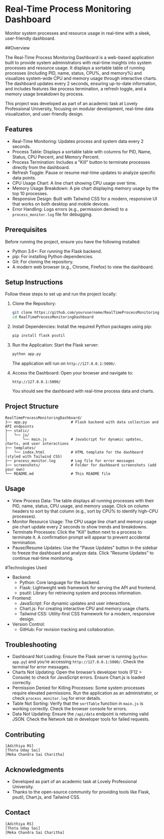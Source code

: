 # Real-Time Process Monitoring Dashboard

Monitor system processes and resource usage in real-time with a sleek, user-friendly dashboard.

##Overview

The Real-Time Process Monitoring Dashboard is a web-based application built to provide system administrators with real-time insights into system processes and resource usage. It displays a sortable table of running processes (including PID, name, status, CPU%, and memory%) and visualizes system-wide CPU and memory usage through interactive charts. The dashboard updates every 2 seconds, ensuring up-to-date information, and includes features like process termination, a refresh toggle, and a memory usage breakdown by process.

This project was developed as part of an academic task at Lovely Professional University, focusing on modular development, real-time data visualization, and user-friendly design.

## Features

- Real-Time Monitoring: Updates process and system data every 2 seconds.
- Process Table: Displays a sortable table with columns for PID, Name, Status, CPU Percent, and Memory Percent.
- Process Termination: Includes a "Kill" button to terminate processes directly from the dashboard.
- Refresh Toggle: Pause or resume real-time updates to analyze specific data points.
- CPU Usage Chart: A line chart showing CPU usage over time.
- Memory Usage Breakdown: A pie chart displaying memory usage by the top 10 processes.
- Responsive Design: Built with Tailwind CSS for a modern, responsive UI that works on both desktop and mobile devices.
- Error Handling: Logs errors (e.g., permission denied) to a `process_monitor.log` file for debugging.


## Prerequisites

Before running the project, ensure you have the following installed:
- Python 3.6+: For running the Flask backend.
- pip: For installing Python dependencies.
- Git: For cloning the repository.
- A modern web browser (e.g., Chrome, Firefox) to view the dashboard.

## Setup Instructions

Follow these steps to set up and run the project locally:

1. Clone the Repository:
   ```bash
   git clone https://github.com/yourusername/RealTimeProcessMonitoringDashboard.git
   cd RealTimeProcessMonitoringDashboard
   ```

2. Install Dependencies:
   Install the required Python packages using pip:
   ```bash
   pip install flask psutil
   ```

3. Run the Application:
   Start the Flask server:
   ```bash
   python app.py
   ```
   The application will run on `http://127.0.0.1:5000/`.

4. Access the Dashboard:
   Open your browser and navigate to:
   ```
   http://127.0.0.1:5000/
   ```
   You should see the dashboard with real-time process data and charts.

## Project Structure

```
RealTimeProcessMonitoringDashboard/
├── app.py                    # Flask backend with data collection and API endpoints
├── static/
│   └── js/
│       └── main.js           # JavaScript for dynamic updates, charts, and user interactions
├── templates/
│   └── index.html            # HTML template for the dashboard (styled with Tailwind CSS)
├── process_monitor.log       # Log file for error messages
├── screenshots/              # Folder for dashboard screenshots (add your own)
└── README.md                 # This README file
```

## Usage

- View Process Data: The table displays all running processes with their PID, name, status, CPU usage, and memory usage. Click on column headers to sort by that column (e.g., sort by CPU% to identify high-CPU processes).
- Monitor Resource Usage: The CPU usage line chart and memory usage pie chart update every 2 seconds to show trends and breakdowns.
- Terminate Processes: Click the "Kill" button next to a process to terminate it. A confirmation prompt will appear to prevent accidental termination.
- Pause/Resume Updates: Use the "Pause Updates" button in the sidebar to freeze the dashboard and analyze data. Click "Resume Updates" to continue real-time monitoring.

#Technologies Used

- Backend:
  - Python: Core language for the backend.
  - Flask: Lightweight web framework for serving the API and frontend.
  - psutil: Library for retrieving system and process information.
- Frontend:
  - JavaScript: For dynamic updates and user interactions.
  - Chart.js: For creating interactive CPU and memory usage charts.
  - Tailwind CSS: Utility-first CSS framework for a modern, responsive design.
- Version Control:
  - GitHub: For revision tracking and collaboration.

## Troubleshooting

- Dashboard Not Loading: Ensure the Flask server is running (`python app.py`) and you’re accessing `http://127.0.0.1:5000/`. Check the terminal for error messages.
- Charts Not Updating: Open the browser’s developer tools (F12 > Console) to check for JavaScript errors. Ensure Chart.js is loaded correctly.
- Permission Denied for Killing Processes: Some system processes require elevated permissions. Run the application as an administrator, or check `process_monitor.log` for error details.
- Table Not Sorting: Verify that the `sortTable` function in `main.js` is working correctly. Check the browser console for errors.
- Data Not Updating: Ensure the `/api/data` endpoint is returning valid JSON. Check the Network tab in developer tools for failed requests.

## Contributing

	[Adithiya RS]
	[Thota Uday Sai]
	[Meka Chandra Sai Charitha]

## Acknowledgments

- Developed as part of an academic task at Lovely Professional University.
- Thanks to the open-source community for providing tools like Flask, psutil, Chart.js, and Tailwind CSS.

## Contact
	[Adithiya RS]
	[Thota Uday Sai]
	[Meka Chandra Sai Charitha]

